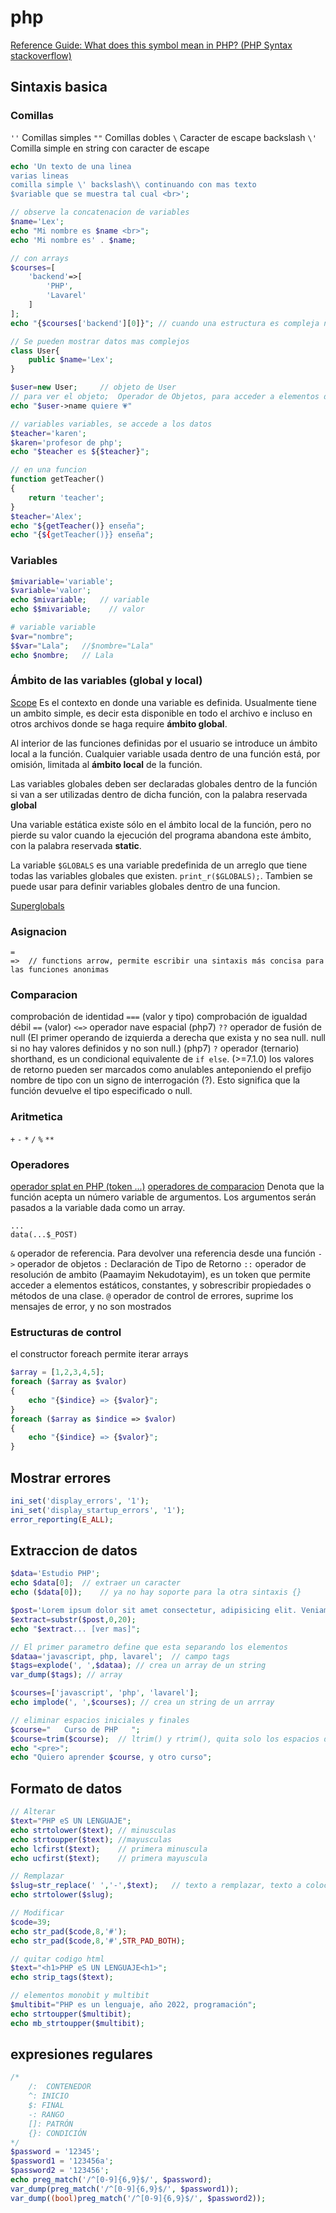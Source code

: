 # php

[Reference Guide: What does this symbol mean in PHP? (PHP Syntax stackoverflow)](https://stackoverflow.com/questions/3737139/reference-guide-what-does-this-symbol-mean-in-php-php-syntax)

## Sintaxis basica

### Comillas
```''```     Comillas simples
```""```     Comillas dobles
```\```     Caracter de escape backslash
```\'```    Comilla simple en string con caracter de escape 

```php
echo 'Un texto de una linea
varias lineas
comilla simple \' backslash\\ continuando con mas texto
$variable que se muestra tal cual <br>';

// observe la concatenacion de variables
$name='Lex';
echo "Mi nombre es $name <br>";
echo 'Mi nombre es' . $name;

// con arrays
$courses=[
    'backend'=>[
        'PHP',
        'Lavarel'
    ]
];
echo "{$courses['backend'][0]}"; // cuando una estructura es compleja necesitamos usar llaves

// Se pueden mostrar datos mas complejos 
class User{
    public $name='Lex';
}

$user=new User;     // objeto de User
// para ver el objeto;  Operador de Objetos, para acceder a elementos de objetos, excepto las constantes y estaticos
echo "$user->name quiere 💗"

// variables variables, se accede a los datos
$teacher='karen';
$karen='profesor de php';
echo "$teacher es ${$teacher}";

// en una funcion
function getTeacher()
{
    return 'teacher';
}
$teacher='Alex';
echo "${getTeacher()} enseña";
echo "{${getTeacher()}} enseña";
```

### Variables
```php
$mivariable='variable';
$variable='valor';
echo $mivariable;   // variable
echo $$mivariable;    // valor

# variable variable
$var="nombre";
$$var="Lala";   //$nombre="Lala"
echo $nombre;   // Lala

```
### Ámbito de las variables (global y local)
[Scope](https://www.php.net/manual/es/language.variables.scope.php)
Es el contexto en donde una variable es definida. Usualmente tiene un ambito simple, es decir esta disponible en todo el archivo e incluso en otros archivos donde se haga require __ámbito global__. 

Al interior de las funciones definidas por el usuario se introduce un ámbito local a la función. Cualquier variable usada dentro de una función está, por omisión, limitada al __ámbito local__ de la función. 

Las variables globales deben ser declaradas globales dentro de la función si van a ser utilizadas dentro de dicha función, con la palabra reservada __global__

Una variable estática existe sólo en el ámbito local de la función, pero no pierde su valor cuando la ejecución del programa abandona este ámbito, con la palabra reservada __static__. 

La variable ```$GLOBALS``` es una variable predefinida de un arreglo que tiene todas las variables globales que existen. ```print_r($GLOBALS);```. Tambien se puede usar para definir variables globales dentro de una funcion.

[Superglobals](https://www.php.net/manual/es/language.variables.superglobals.php)

### Asignacion
```
=
=>  // functions arrow, permite escribir una sintaxis más concisa para las funciones anonimas
```


### Comparacion
 comprobación de identidad ```===``` (valor y tipo)
 comprobación de igualdad débil ```==``` (valor)
 ```<=>``` operador nave espacial (php7)
 ```??``` operador de fusión de null (El primer operando de izquierda a derecha que exista y no sea null. null si no hay valores definidos y no son null.) (php7)
 ```?``` operador (ternario) shorthand, es un condicional equivalente de ```if else```. (>=7.1.0) los valores de retorno pueden ser marcados como anulables anteponiendo el prefijo nombre de tipo con un signo de interrogación (?). Esto significa que la función devuelve el tipo especificado o null.


### Aritmetica
```+```
```-```
```*```
```/```
```%```
```**```

### Operadores

[operador splat en PHP (token ...)](https://www.php.net/manual/es/functions.arguments.php#functions.variable-arg-list)
[operadores de comparacion](https://www.php.net/manual/es/language.operators.comparison.php)
Denota que la función acepta un número variable de argumentos.
Los argumentos serán pasados a la variable dada como un array.
```
...
data(...$_POST)
```
```&``` operador de referencia. Para devolver una referencia desde una función
```->``` operador de objetos
```:``` Declaración de Tipo de Retorno
```::``` operador de resolución de ambito (Paamayim Nekudotayim), es un token que permite acceder a elementos estáticos, constantes, y sobrescribir propiedades o métodos de una clase.
```@``` operador de control de errores, suprime los mensajes de error, y no son mostrados


### Estructuras de control
el constructor foreach permite iterar arrays
```php
$array = [1,2,3,4,5];
foreach ($array as $valor)  
{
    echo "{$indice} => {$valor}";
}
foreach ($array as $indice => $valor) 
{
    echo "{$indice} => {$valor}";
}
```


## Mostrar errores
```php
ini_set('display_errors', '1');
ini_set('display_startup_errors', '1');
error_reporting(E_ALL);
```


## Extraccion de datos
```php
$data='Estudio PHP';
echo $data[0];  // extraer un caracter
echo ($data[0]);    // ya no hay soporte para la otra sintaxis {}

$post='Lorem ipsum dolor sit amet consectetur, adipisicing elit. Veniam ducimus aut vel quasi magnam non aperiam. Maxime reiciendis fugit quisquam dolorem iure deserunt a voluptatem, ab aspernatur illum minima esse?';
$extract=substr($post,0,20);
echo "$extract... [ver mas]";

// El primer parametro define que esta separando los elementos
$dataa='javascript, php, lavarel';  // campo tags
$tags=explode(', ',$dataa); // crea un array de un string
var_dump($tags); // array

$courses=['javascript', 'php', 'lavarel'];
echo implode(', ',$courses); // crea un string de un arrray

// eliminar espacios iniciales y finales
$course="   Curso de PHP   ";
$course=trim($course);  // ltrim() y rtrim(), quita solo los espacios del lado indicado
echo "<pre>";
echo "Quiero aprender $course, y otro curso";
```


## Formato de datos
```php
// Alterar
$text="PHP eS UN LENGUAJE";
echo strtolower($text); // minusculas
echo strtoupper($text); //mayusculas
echo lcfirst($text);    // primera minuscula
echo ucfirst($text);    // primera mayuscula

// Remplazar
$slug=str_replace(' ','-',$text);   // texto a remplazar, texto a colocar
echo strtolower($slug);

// Modificar
$code=39;
echo str_pad($code,8,'#');
echo str_pad($code,8,'#',STR_PAD_BOTH);

// quitar codigo html
$text="<h1>PHP eS UN LENGUAJE<h1>";
echo strip_tags($text);

// elementos monobit y multibit
$multibit="PHP es un lenguaje, año 2022, programación";
echo strtoupper($multibit);
echo mb_strtoupper($multibit);
```


## expresiones regulares
```php
/*
    /:  CONTENEDOR
    ^: INICIO
    $: FINAL
    -: RANGO
    []: PATRÓN 
    {}: CONDICIÓN
*/
$password = '12345';
$password1 = '123456a';
$password2 = '123456';
echo preg_match('/^[0-9]{6,9}$/', $password);
var_dump(preg_match('/^[0-9]{6,9}$/', $password1));
var_dump((bool)preg_match('/^[0-9]{6,9}$/', $password2));
```




